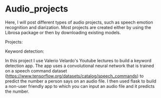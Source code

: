 # Audio_projects

Here, I will post different types of audio projects, such as speech emotion recognition and diarization. Most projects are created either by using the Librosa package or then by downloading existing models.


Projects:

Keyword detection:

In this project I use Valerio Velardo's Youtube lectures to build a keyword detection app. The app uses a convolutional neural network that is trained on a speech command dataset (https://www.tensorflow.org/datasets/catalog/speech_commands) to predict the number a person says on an audio file. I then used flask to build a non-user friendly app to which you can input an audio file and it predicts the number.
